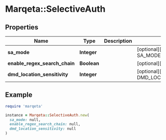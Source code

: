# Marqeta::SelectiveAuth

## Properties

| Name | Type | Description | Notes |
| ---- | ---- | ----------- | ----- |
| **sa_mode** | **Integer** |  | [optional][default to SA_MODE::N1] |
| **enable_regex_search_chain** | **Boolean** |  | [optional][default to false] |
| **dmd_location_sensitivity** | **Integer** |  | [optional][default to DMD_LOCATION_SENSITIVITY::N0] |

## Example

```ruby
require 'marqeta'

instance = Marqeta::SelectiveAuth.new(
  sa_mode: null,
  enable_regex_search_chain: null,
  dmd_location_sensitivity: null
)
```

